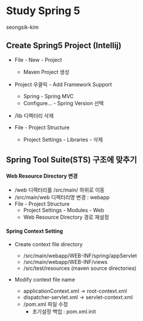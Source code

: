 # Study Spring 5

seongsik-kim

## Create Spring5 Project (Intellij)
* File - New - Project
    * Maven Project 생성
* Project 우클릭 - Add Framework Support
    * Spring - Spring MVC
    * Configure... - Spring Version 선택
    
* /lib 디렉터리 삭제
* File - Project Structure
    * Project Settings - Libraries - 삭제

## Spring Tool Suite(STS) 구조에 맞추기 
#### Web Resource Directory 변경
* /web 디렉터리를 /src/main/ 하위로 이동
* /src/main/web 디렉터리명 변경 : webapp
* File - Project Structure
    * Project Settings - Modules - Web
    * Web Resource Directory 경로 재설정 
    
#### Spring Context Setting
* Create context file directory
    * /src/main/webapp/WEB-INF/spring/appServlet
    * /src/main/webapp/WEB-INF/views
    * /src/test/resources (maven source directories)
    
* Modify context file name
    * applicationContext.xml → root-context.xml
    * dispatcher-servlet.xml → servlet-context.xml
    * /pom.xml 파일 수정
        * 초기설정 백업 : pom.xml.init